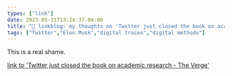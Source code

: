 ```yaml
---
types: ["link"]
date: 2023-05-31T13:24:37-04:00
title: "🔗 linkblog: my thoughts on 'Twitter just closed the book on academic research - The Verge'"
tags: ["Twitter","Elon Musk","digital traces","digital methods"]
---
```

This is a real shame.  
 

[link to 'Twitter just closed the book on academic research - The Verge'](https://www.theverge.com/2023/5/31/23739084/twitter-elon-musk-api-policy-chilling-academic-research)
